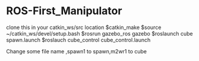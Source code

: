 # ROS-First_Manipulator
clone this in your catkin_ws/src location
$catkin_make
$source ~/catkin_ws/devel/setup.bash
$rosrun gazebo_ros gazebo
$roslaunch cube spawn.launch
$roslauch cube_control cube_control.launch

Change some file name ,spawn1 to spawn,m2wr1 to cube
